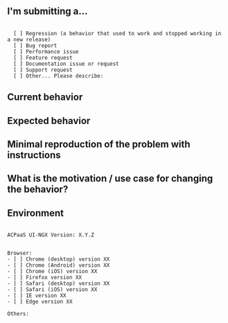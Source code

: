 <!--
  PLEASE HELP US PROCESS GITHUB ISSUES FASTER BY PROVIDING THE FOLLOWING INFORMATION.

  ISSUES MISSING IMPORTANT INFORMATION MAY BE CLOSED WITHOUT INVESTIGATION.
-->
## I'm submitting a...

<!-- Check one of the following options with "x" -->
<pre><code>
  [ ] Regression (a behavior that used to work and stopped working in a new release)
  [ ] Bug report  <!-- Please search GitHub for a similar issue or PR before submitting -->
  [ ] Performance issue
  [ ] Feature request
  [ ] Documentation issue or request
  [ ] Support request
  [ ] Other... Please describe:
</code></pre>

## Current behavior
<!-- Describe how the issue manifests. -->

## Expected behavior
<!-- Describe what the desired behavior would be. -->

## Minimal reproduction of the problem with instructions
<!--
For bug reports please provide the *STEPS TO REPRODUCE* and if possible a *MINIMAL DEMO* of the problem via
https://stackblitz.com or similar (you can use this template as a starting point: https://stackblitz.com/fork/angular-gitter).
-->

## What is the motivation / use case for changing the behavior?
<!-- Describe the motivation or the concrete use case. -->

## Environment

<pre><code>
ACPaaS UI-NGX Version: X.Y.Z
<!-- Check whether this is still an issue in the most recent Angular version -->

Browser:
- [ ] Chrome (desktop) version XX
- [ ] Chrome (Android) version XX
- [ ] Chrome (iOS) version XX
- [ ] Firefox version XX
- [ ] Safari (desktop) version XX
- [ ] Safari (iOS) version XX
- [ ] IE version XX
- [ ] Edge version XX

Others:
<!-- Anything else relevant?  Operating system version, IDE, package manager, HTTP server, ... -->
</code></pre>